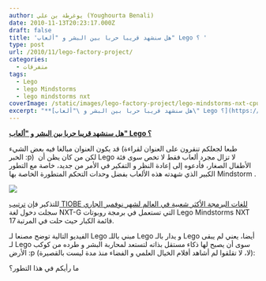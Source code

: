 ```yaml
---
author: يوغرطة بن علي (Youghourta Benali)
date: 2010-11-13T20:23:17.000Z
draft: false
title: 'هل سنشهد قريبا حربا بين البشر و "ألعاب" Lego ؟ '
type: post
url: /2010/11/lego-factory-project/
categories:
  - متفرقات
tags:
  - Lego
  - lego Mindstorms
  - lego mindstorms nxt
coverImage: /static/images/lego-factory-project/lego-mindstorms-nxt-cpu-brick.jpg
excerpt: "**[هل سنشهد قريبا حربا بين البشر و \"ألعاب\" Lego ؟](https://www.it-scoop.com/2010/11/lego-factory-project/)**\n\nقد يكون العنوان مبالغا فيه بعض الشيء (طبعا لجعلكم تنقرون على العنوان لقراءة الخبر\_:p) \_لكن من كان يظن أن Lego لا تزال مجرد ألعاب فقط لا تخص سوى فئة الأطفال الصغار،"
---
```

**[هل سنشهد قريبا حربا بين البشر و "ألعاب" Lego ؟](https://www.it-scoop.com/2010/11/lego-factory-project/)**

قد يكون العنوان مبالغا فيه بعض الشيء (طبعا لجعلكم تنقرون على العنوان لقراءة الخبر :p)  لكن من كان يظن أن Lego لا تزال مجرد ألعاب فقط لا تخص سوى فئة الأطفال الصغار، فأدعوه إلى إعادة النظر و التفكير في الأمر من جديد، خاصة مع التطور الكبير الذي شهدته هذه الألعاب بفضل وحدات التحكم المتطورة الخاصة بها Mindstorm .

![](/static/images/lego-factory-project/lego-mindstorms-nxt-cpu-brick.jpg)

للتذكير فإن [ترتيب TIOBE للغات البرمجة الأكثر شعبية في العالم لشهر نوفمبر الجاري](https://www.it-scoop.com/2010/11/tiobe-obective-c-nxt-g-go/) سجلت دخول لغة NXT-G التي تستعمل في برمجة روبوتات Lego Mindstorms NXT قائمة الكبار حيث حلت في المرتبة 17.

الفيديو التالية توضح مصنعا لـ Lego مبني باللـ Lego و يدار بالـ Lego أيضا، يعني لم يبقى لـ Lego سوى أن يصبح لها ذكاء مستقل بذاته لتستعد لمحاربة البشر و طرده من كوكب الأرض :p (لا، لا تقلقوا لم أشاهد أفلام الخيال العلمي و الفضاء منذ مدة ليست بالقصيرة):

ما رأيكم في هذا التطور؟
